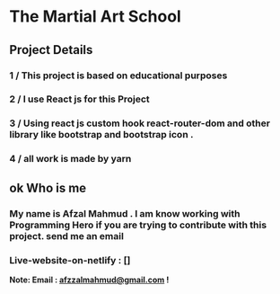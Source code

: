 # The Martial Art School


## Project Details
### 1 / This project is based on educational purposes
### 2 / I use React js for this Project
### 3 / Using react js custom hook react-router-dom and other library like bootstrap and bootstrap icon .
### 4 / all work is made by yarn 

## ok Who is me
### My name is Afzal Mahmud . I am know working with Programming Hero if you are trying to contribute with this project. send me an email



### Live-website-on-netlify : []

**Note: Email : afzzalmahmud@gmail.com !**
